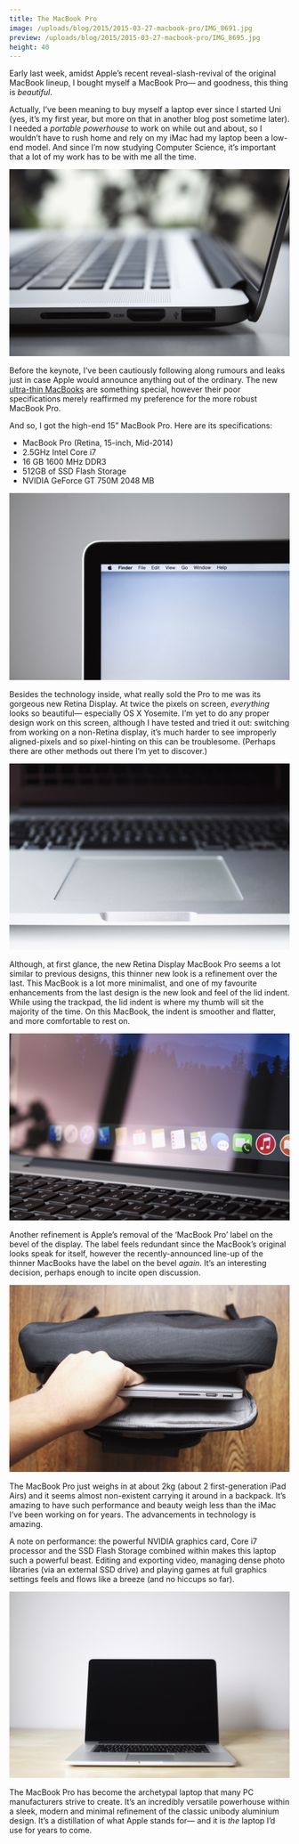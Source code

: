 ```yaml
---
title: The MacBook Pro
image: /uploads/blog/2015/2015-03-27-macbook-pro/IMG_8691.jpg
preview: /uploads/blog/2015/2015-03-27-macbook-pro/IMG_8695.jpg
height: 40
---
```


Early last week, amidst Apple’s recent reveal-slash-revival of the original MacBook lineup, I bought myself a MacBook Pro— and goodness, this thing is _beautiful_.

Actually, I’ve been meaning to buy myself a laptop ever since I started Uni (yes, it’s my first year, but more on that in another blog post sometime later). I needed a _portable powerhouse_ to work on while out and about, so I wouldn’t have to rush home and rely on my iMac had my laptop been a low-end model. And since I’m now studying Computer Science, it’s important that a lot of my work has to be with me all the time.

![HDMI, SD and USB ports of MacBook Pro](/uploads/blog/2015/2015-03-27-macbook-pro/IMG_8695.jpg)

Before the keynote, I’ve been cautiously following along rumours and leaks just in case Apple would announce anything out of the ordinary. The new [ultra-thin MacBooks](http://www.apple.com/macbook/) are something special, however their poor specifications merely reaffirmed my preference for the more robust MacBook Pro.

And so, I got the high-end 15” MacBook Pro. Here are its specifications:

*   MacBook Pro (Retina, 15-inch, Mid-2014)
*   2.5GHz Intel Core i7
*   16 GB 1600 MHz DDR3
*   512GB of SSD Flash Storage
*   NVIDIA GeForce GT 750M 2048 MB

![MacBook Top-Left Display Corner](/uploads/blog/2015/2015-03-27-macbook-pro/IMG_8694.jpg)

Besides the technology inside, what really sold the Pro to me was its gorgeous new Retina Display. At twice the pixels on screen, _everything_ looks so beautiful— especially OS X Yosemite. I’m yet to do any proper design work on this screen, although I have tested and tried it out: switching from working on a non-Retina display, it’s much harder to see improperly aligned-pixels and so pixel-hinting on this can be troublesome. (Perhaps there are other methods out there I’m yet to discover.)

![The MacBook’s Hinge Tab](/uploads/blog/2015/2015-03-27-macbook-pro/IMG_8697.jpg)

Although, at first glance, the new Retina Display MacBook Pro seems a lot similar to previous designs, this thinner new look is a refinement over the last. This MacBook is a lot more minimalist, and one of my favourite enhancements from the last design is the new look and feel of the lid indent. While using the trackpad, the lid indent is where my thumb will sit the majority of the time. On this MacBook, the indent is smoother and flatter, and more comfortable to rest on.

![The Lack of Branding](/uploads/blog/2015/2015-03-27-macbook-pro/IMG_8693.jpg)

Another refinement is Apple’s removal of the ‘MacBook Pro’ label on the bevel of the display. The label feels redundant since the MacBook’s original looks speak for itself, however the recently-announced line-up of the thinner MacBooks have the label on the bevel _again_. It’s an interesting decision, perhaps enough to incite open discussion.

![MacBook in the Bag](/uploads/blog/2015/2015-03-27-macbook-pro/IMG_8692.jpg)

The MacBook Pro just weighs in at about 2kg (about 2 first-generation iPad Airs) and it seems almost non-existent carrying it around in a backpack. It’s amazing to have such performance and beauty weigh less than the iMac I’ve been working on for years. The advancements in technology is amazing.

A note on performance: the powerful NVIDIA graphics card, Core i7 processor and the SSD Flash Storage combined within makes this laptop such a powerful beast. Editing and exporting video, managing dense photo libraries (via an external SSD drive) and playing games at full graphics settings feels and flows like a breeze (and no hiccups so far).

![MacBook Pro front view](/uploads/blog/2015/2015-03-27-macbook-pro/IMG_8696.jpg)

The MacBook Pro has become the archetypal laptop that many PC manufacturers strive to create. It’s an incredibly versatile powerhouse within a sleek, modern and minimal refinement of the classic unibody aluminium design. It’s a distillation of what Apple stands for— and it is _the_ laptop I’d use for years to come.
